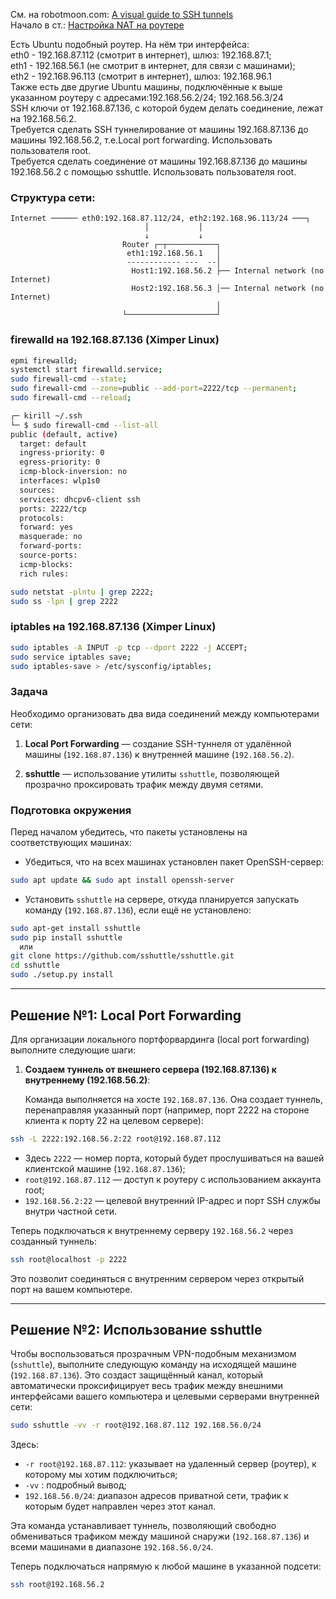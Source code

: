 См. на robotmoon.com: [A visual guide to SSH tunnels](https://robotmoon.com/ssh-tunnels/)
<br/> Начало в ст.: [Настройка NAT на роутере](https://github.com/sherbettt/BASH-cheats/blob/main/Настройка%20NAT%20на%20роутере%20с%20Ubuntu.md)

Есть Ubuntu подобный роутер. На нём три интерфейса:
<br/> eth0 - 192.168.87.112 (смотрит в интернет), шлюз: 192.168.87.1;
<br/> eth1 - 192.168.56.1 (не смотрит в интернет, для связи с машинами);
<br/> eth2 - 192.168.96.113 (смотрит в интернет), шлюз: 192.168.96.1
<br/> Также есть две другие Ubuntu машины, подключённые к выше указанном роутеру с адресами:192.168.56.2/24; 192.168.56.3/24
<br/> SSH ключи от 192.168.87.136, с которой будем делать соединение, лежат на 192.168.56.2.
<br/> Требуется сделать SSH туннелирование от машины 192.168.87.136 до машины 192.168.56.2, т.е.Local port forwarding. Использовать пользователя root.
<br/> Требуется сделать соединение от машины 192.168.87.136 до машины 192.168.56.2 с помощью sshuttle. Использовать пользователя root.



### Структура сети:
```
Internet ────── eth0:192.168.87.112/24, eth2:192.168.96.113/24 ───┐
                              │           │
                              ↓           ↓
                         Router ┌─┬───────────┐
                          eth1:192.168.56.1   │
                          ------------ ---  --│
                           Host1:192.168.56.2 ├── Internal network (no Internet)
                           Host2:192.168.56.3 │── Internal network (no Internet)
                                              │
                         └────────────────────┘
```

### firewalld на 192.168.87.136 (Ximper Linux)
```bash
epmi firewalld;
systemctl start firewalld.service;
sudo firewall-cmd --state;
sudo firewall-cmd --zone=public --add-port=2222/tcp --permanent;
sudo firewall-cmd --reload;

┌─ kirill ~/.ssh 
└─ $ sudo firewall-cmd --list-all
public (default, active)
  target: default
  ingress-priority: 0
  egress-priority: 0
  icmp-block-inversion: no
  interfaces: wlp1s0
  sources: 
  services: dhcpv6-client ssh
  ports: 2222/tcp
  protocols: 
  forward: yes
  masquerade: no
  forward-ports: 
  source-ports: 
  icmp-blocks: 
  rich rules:

sudo netstat -plntu | grep 2222;
sudo ss -lpn | grep 2222
```

### iptables на 192.168.87.136 (Ximper Linux)
```bash
sudo iptables -A INPUT -p tcp --dport 2222 -j ACCEPT;
sudo service iptables save;
sudo iptables-save > /etc/sysconfig/iptables;
```

### Задача

Необходимо организовать два вида соединений между компьютерами сети:

1. **Local Port Forwarding** — создание SSH-туннеля от удалённой машины (`192.168.87.136`) к внутренней машине (`192.168.56.2`).
   
2. **sshuttle** — использование утилиты `sshuttle`, позволяющей прозрачно проксировать трафик между двумя сетями.

### Подготовка окружения

Перед началом убедитесь, что пакеты установлены на соответствующих машинах:

- Убедиться, что на всех машинах установлен пакет OpenSSH-сервер:
  
```bash
sudo apt update && sudo apt install openssh-server
```

- Установить `sshuttle` на сервере, откуда планируется запускать команду (`192.168.87.136`), если ещё не установлено:
  
```bash
sudo apt-get install sshuttle
sudo pip install sshuttle
  или
git clone https://github.com/sshuttle/sshuttle.git
cd sshuttle
sudo ./setup.py install
```

---

## Решение №1: Local Port Forwarding

Для организации локального портфорвардинга (local port forwarding) выполните следующие шаги:

1. **Создаем туннель от внешнего сервера (192.168.87.136) к внутреннему (192.168.56.2)**:

   Команда выполняется на хосте `192.168.87.136`. Она создает туннель, перенаправляя указанный порт (например, порт 2222 на стороне клиента к порту 22 на целевом сервере):

```bash
ssh -L 2222:192.168.56.2:22 root@192.168.87.112
```

- Здесь `2222` — номер порта, который будет прослушиваться на вашей клиентской машине (`192.168.87.136`);
- `root@192.168.87.112` — доступ к роутеру с использованием аккаунта root;
- `192.168.56.2:22` — целевой внутренний IP-адрес и порт SSH службы внутри частной сети.

Теперь подключаться к внутреннему серверу `192.168.56.2` через созданный туннель:

```bash
ssh root@localhost -p 2222
```

Это позволит соединяться с внутренним сервером через открытый порт на вашем компьютере.

---

## Решение №2: Использование sshuttle

Чтобы воспользоваться прозрачным VPN-подобным механизмом (`sshuttle`), выполните следующую команду на исходящей машине (`192.168.87.136`). Это создаст защищённый канал, который автоматически проксифицирует весь трафик между внешними интерфейсами вашего компьютера и целевыми серверами внутренней сети:

```bash
sudo sshuttle -vv -r root@192.168.87.112 192.168.56.0/24
```

Здесь:

- `-r root@192.168.87.112`: указывает на удаленный сервер (роутер), к которому мы хотим подключиться;
- `-vv` : подробный вывод;
- `192.168.56.0/24`: диапазон адресов приватной сети, трафик к которым будет направлен через этот канал.

Эта команда устанавливает туннель, позволяющий свободно обмениваться трафиком между машиной снаружи (`192.168.87.136`) и всеми машинами в диапазоне `192.168.56.0/24`.

Теперь подключаться напрямую к любой машине в указанной подсети:

```bash
ssh root@192.168.56.2
```


